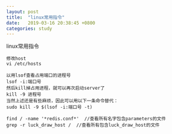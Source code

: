 ```yaml
---
layout: post
title:  "linux常用指令"
date:   2019-03-16 20:38:45 +0800
categories: study
---
```

linux常用指令
``````
修改host
vi /etc/hosts

以用lsof查看占用端口的进程号
lsof -i:端口号
然后kill掉占用进程，就可以再次启动server了
kill -9 进程号
当然上述还是有些麻烦，因此可以用以下一条命令替代：
sudo kill -9 $(lsof -i:端口号 -t)

find / -name '*redis.conf*'  //查看所有名字包含parameters的文件
grep -r luck_draw_host /  //查看所有包含luck_draw_host的文件
``````


[jekyll-docs]: https://jekyllrb.com/docs/home
[jekyll-gh]:   https://github.com/jekyll/jekyll
[jekyll-talk]: https://talk.jekyllrb.com/
